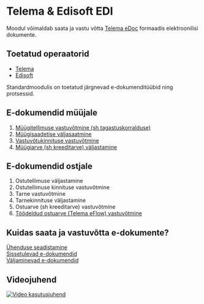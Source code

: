 ---
---
# Telema & Edisoft EDI

Moodul võimaldab saata ja vastu võtta [Telema eDoc](https://telema.ee/telema-edoc/) formaadis elektroonilisi dokumente.   

## Toetatud operaatorid
- [Telema](https://telema.ee/)
- [Edisoft](https://ediweb.com/)
  
Standardmoodulis on toetatud järgnevad e-dokumenditüübid ning protsessid.

## E-dokumendid müüjale

1. [Müügitellimuse vastuvõtmine (sh tagastuskorralduse)](seller-edocuments#müügitellimuse-või-müügi-tag.korralduse-vastuvõtmine)
2. [Müügisaadetise väljasaatmine](seller-edocuments#müügilähetuse-väljastamine)
3. [Vastuvõtukinnituse vastuvõtmine](seller-edocuments#tarnekinnituse-vastuvõtmine)
4. [Müügiarve (sh kreeditarve) väljastamine](seller-edocuments#müügi--või-kreeditarve-väljastamine)

## E-dokumendid ostjale

1. Ostutellimuse väljastamine
2. Ostutellimuse kinnituse vastuvõtmine
3. Tarne vastuvõtmine
4. Tarnekinnituse väljastamine
5. Ostuarve (sh kreeditarve) vastuvõtmine
6. [Töödeldud ostuarve (Telema eFlow) vastuvõtmine](eflow-purch-invoice)

## Kuidas saata ja vastuvõtta e-dokumente?

[Ühenduse seadistamine](telema-setup)  
[Sissetulevad e-dokumendid](inbound-edocuments)  
[Väljaminevad e-dokumendid](outbound-edocuments)  

## Videojuhend

[![Video kasutusjuhend](https://img.youtube.com/vi/haWhgDLGbps/hqdefault.jpg)](https://youtu.be/haWhgDLGbps)
